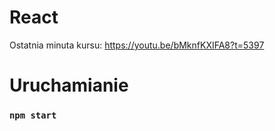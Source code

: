 # React

Ostatnia minuta kursu:
<https://youtu.be/bMknfKXIFA8?t=5397>

# Uruchamianie 
### `npm start`